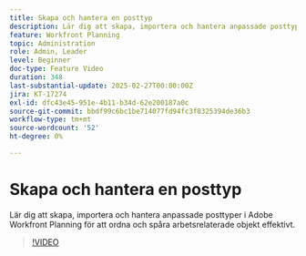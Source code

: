 ```yaml
---
title: Skapa och hantera en posttyp
description: Lär dig att skapa, importera och hantera anpassade posttyper i Adobe Workfront Planning för att ordna och spåra arbetsrelaterade objekt effektivt.
feature: Workfront Planning
topic: Administration
role: Admin, Leader
level: Beginner
doc-type: Feature Video
duration: 348
last-substantial-update: 2025-02-27T00:00:00Z
jira: KT-17274
exl-id: dfc43e45-951e-4b11-b34d-62e200187a0c
source-git-commit: bbdf99c6bc1be714077fd94fc3f8325394de36b3
workflow-type: tm+mt
source-wordcount: '52'
ht-degree: 0%

---
```


# Skapa och hantera en posttyp

Lär dig att skapa, importera och hantera anpassade posttyper i Adobe Workfront Planning för att ordna och spåra arbetsrelaterade objekt effektivt.

>[!VIDEO](https://video.tv.adobe.com/v/3447965/?learn=on&enablevpops=1)
